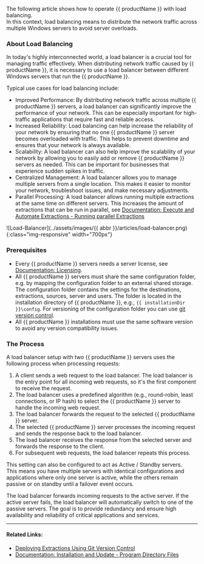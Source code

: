 
The following article shows how to operate {{ productName }} with load balancing.<br>
In this context, load balancing means to distribute the network traffic across multiple Windows servers to avoid server overloads. 

### About Load Balancing

In today's highly interconnected world, a load balancer is a crucial tool for managing traffic effectively. 
When distributing network traffic caused by {{ productName }}, it is necessary to use a load balancer between different Windows servers that run the {{ productName }}.

Typical use cases for load balancing include:
- Improved Performance: By distributing network traffic across multiple {{ productName }} servers, a load balancer can significantly improve the performance of your network. 
This can be especially important for high-traffic applications that require fast and reliable access.
- Increased Reliability: Load balancing can help increase the reliability of your network by ensuring that no one {{ productName }} server becomes overloaded with traffic. 
This helps to prevent downtime and ensures that your network is always available.
- Scalability: A load balancer can also help improve the scalability of your network by allowing you to easily add or remove {{ productName }} servers as needed. 
This can be important for businesses that experience sudden spikes in traffic.
- Centralized Management: A load balancer allows you to manage multiple servers from a single location. 
This makes it easier to monitor your network, troubleshoot issues, and make necessary adjustments.
- Parallel Processing: A load balancer allows running multiple extractions at the same time on different servers. 
This increases the amount of extractions that can be run in parallel, see [Documentation: Execute and Automate Extractions - Running parallel Extractions](https://help.theobald-software.com/en/xtract-universal/execute-and-automate-extractions#running-parallel-extractions)

![Load-Balancer](../assets/images/{{ abbr }}/articles/load-balancer.png){:class="img-responsive" width="700px"}

### Prerequisites

- Every {{ productName }} servers needs a server license, see [Documentation: Licensing](https://help.theobald-software.com/en/xtract-universal/introduction/license).
- All {{ productName }} servers must share the same configuration folder, e.g. by mapping the configuration folder to an external shared storage. 
The configuration folder contains the settings for the destinations, extractions, sources, server and users.
The folder is located in the installation directory of {{ productName }}, e.g., `{{ installationDir }}\config`.
For versioning of the configuration folder you can use [git version control](deploy-extractions-using-Git-version-control.md).
- All {{ productName }} installations must use the same software version to avoid any version compatibility issues.

### The Process

A load balancer setup with two {{ productName }} servers uses the following process when processing requests:
<!--- Sending a request to a load balancer setup with two {{ productName }} servers triggers the following process: -->

1. A client sends a web request to the load balancer. The load balancer is the entry point for all incoming web requests, so it's the first component to receive the request.
2. The load balancer uses a predefined algorithm (e.g., round-robin, least connections, or IP hash) to select the {{ productName }} server to handle the incoming web request.
3. The load balancer forwards the request to the selected {{ productName }} server.
4. The selected {{ productName }} server processes the incoming request and sends the response back to the load balancer.
5. The load balancer receives the response from the selected server and forwards the response to the client.
6. For subsequent web requests, the load balancer repeats this process.


This setting can also be configured to act as Active / Standby servers. <br>
This means you have multiple servers with identical configurations and applications where only one server is active, while the others remain passive or on standby until a failover event occurs.

The load balancer forwards incoming requests to the active server. If the active server fails, the load balancer will automatically switch to one of the passive servers.
The goal is to provide redundancy and ensure high availability and reliability of critical applications and services.

****
#### Related Links:
- [Deploying Extractions Using Git Version Control](deploy-extractions-using-Git-version-control.md)
- [Documentation: Installation and Update - Program Directory Files](https://help.theobald-software.com/en/xtract-universal/introduction/installation-and-update#program-directory-files)
